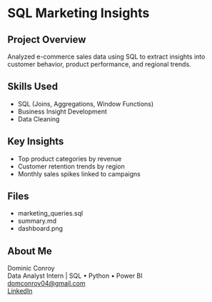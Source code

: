 # SQL Marketing Insights

## Project Overview
Analyzed e-commerce sales data using SQL to extract insights into customer behavior, product performance, and regional trends.

## Skills Used
- SQL (Joins, Aggregations, Window Functions)
- Business Insight Development
- Data Cleaning
  
## Key Insights
- Top product categories by revenue
- Customer retention trends by region
- Monthly sales spikes linked to campaigns

## Files
- marketing_queries.sql
- summary.md
- dashboard.png

## About Me
Dominic Conroy  
Data Analyst Intern | SQL • Python • Power BI  
domconroy04@gmail.com  
[LinkedIn](https://www.linkedin.com/in/dominic-conroy)
